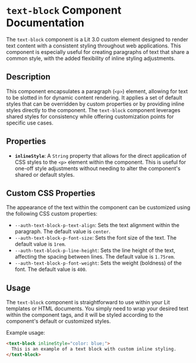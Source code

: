 # `text-block` Component Documentation

The `text-block` component is a Lit 3.0 custom element designed to render text content with a consistent styling throughout web applications. This component is especially useful for creating paragraphs of text that share a common style, with the added flexibility of inline styling adjustments.

## Description

This component encapsulates a paragraph (`<p>`) element, allowing for text to be slotted in for dynamic content rendering. It applies a set of default styles that can be overridden by custom properties or by providing inline styles directly to the component. The `text-block` component leverages shared styles for consistency while offering customization points for specific use cases.

## Properties

- **`inlineStyle`**: A `String` property that allows for the direct application of CSS styles to the `<p>` element within the component. This is useful for one-off style adjustments without needing to alter the component's shared or default styles.

## Custom CSS Properties

The appearance of the text within the component can be customized using the following CSS custom properties:

- `--auth-text-block-p-text-align`: Sets the text alignment within the paragraph. The default value is `center`.
- `--auth-text-block-p-font-size`: Sets the font size of the text. The default value is `1rem`.
- `--auth-text-block-p-line-height`: Sets the line height of the text, affecting the spacing between lines. The default value is `1.75rem`.
- `--auth-text-block-p-font-weight`: Sets the weight (boldness) of the font. The default value is `400`.

## Usage

The `text-block` component is straightforward to use within your Lit templates or HTML documents. You simply need to wrap your desired text within the component tags, and it will be styled according to the component's default or customized styles.

Example usage:

```html
<text-block inlineStyle="color: blue;">
  This is an example of a text block with custom inline styling.
</text-block>

